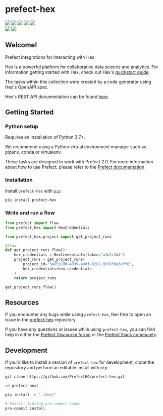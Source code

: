 # prefect-hex

<a href="https://pypi.python.org/pypi/prefect-hex/" alt="PyPI Version">
    <img src="https://badge.fury.io/py/prefect-hex.svg" /></a>
<a href="https://github.com/PrefectHQ/prefect-hex/" alt="Stars">
    <img src="https://img.shields.io/github/stars/PrefectHQ/prefect-hex" /></a>
<a href="https://pepy.tech/badge/prefect-hex/" alt="Downloads">
    <img src="https://pepy.tech/badge/prefect-hex" /></a>
<a href="https://github.com/PrefectHQ/prefect-hex/pulse" alt="Activity">
    <img src="https://img.shields.io/github/commit-activity/m/PrefectHQ/prefect-hex" /></a>
<a href="https://github.com/PrefectHQ/prefect-hex/graphs/contributors" alt="Contributors">
    <img src="https://img.shields.io/github/contributors/PrefectHQ/prefect-hex" /></a>
<br>
<a href="https://prefect-community.slack.com" alt="Slack">
    <img src="https://img.shields.io/badge/slack-join_community-red.svg?logo=slack" /></a>
<a href="https://discourse.prefect.io/" alt="Discourse">
    <img src="https://img.shields.io/badge/discourse-browse_forum-red.svg?logo=discourse" /></a>

## Welcome!

Prefect integrations for interacting with Hex. 

Hex is a powerful platform for collaborative data science and analytics. For information getting started with Hex, check out Hex's [quickstart guide](https://learn.hex.tech/quickstart).

The tasks within this collection were created by a code generator using Hex's OpenAPI spec.

Hex's REST API documentation can be found [here](https://learn.hex.tech/docs/develop-logic/hex-api/api-reference).

## Getting Started

### Python setup

Requires an installation of Python 3.7+.

We recommend using a Python virtual environment manager such as pipenv, conda or virtualenv.

These tasks are designed to work with Prefect 2.0. For more information about how to use Prefect, please refer to the [Prefect documentation](https://orion-docs.prefect.io/).

### Installation

Install `prefect-hex` with `pip`:

```bash
pip install prefect-hex
```

### Write and run a flow

```python
from prefect import flow
from prefect_hex import HexCredentials

from prefect_hex.project import get_project_runs

@flow
def get_project_runs_flow():
    hex_credentials = HexCredentials(token="a1b2c3d4")
    project_runs = get_project_runs(
        project_id='5a8591dd-4039-49df-9202-96385ba3eff8',
        hex_credentials=hex_credentials
    )
    return project_runs

get_project_runs_flow()
```

## Resources

If you encounter any bugs while using `prefect-hex`, feel free to open an issue in the [prefect-hex](https://github.com/PrefectHQ/prefect-hex) repository.

If you have any questions or issues while using `prefect-hex`, you can find help in either the [Prefect Discourse forum](https://discourse.prefect.io/) or the [Prefect Slack community](https://prefect.io/slack).

## Development

If you'd like to install a version of `prefect-hex` for development, clone the repository and perform an editable install with `pip`:

```bash
git clone https://github.com/PrefectHQ/prefect-hex.git

cd prefect-hex/

pip install -e ".[dev]"

# Install linting pre-commit hooks
pre-commit install
```
